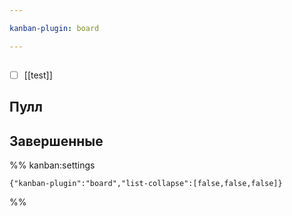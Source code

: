 ```yaml
---

kanban-plugin: board

---
```


## 

- [ ] [[test]]


## Пулл



## Завершенные





%% kanban:settings
```
{"kanban-plugin":"board","list-collapse":[false,false,false]}
```
%%